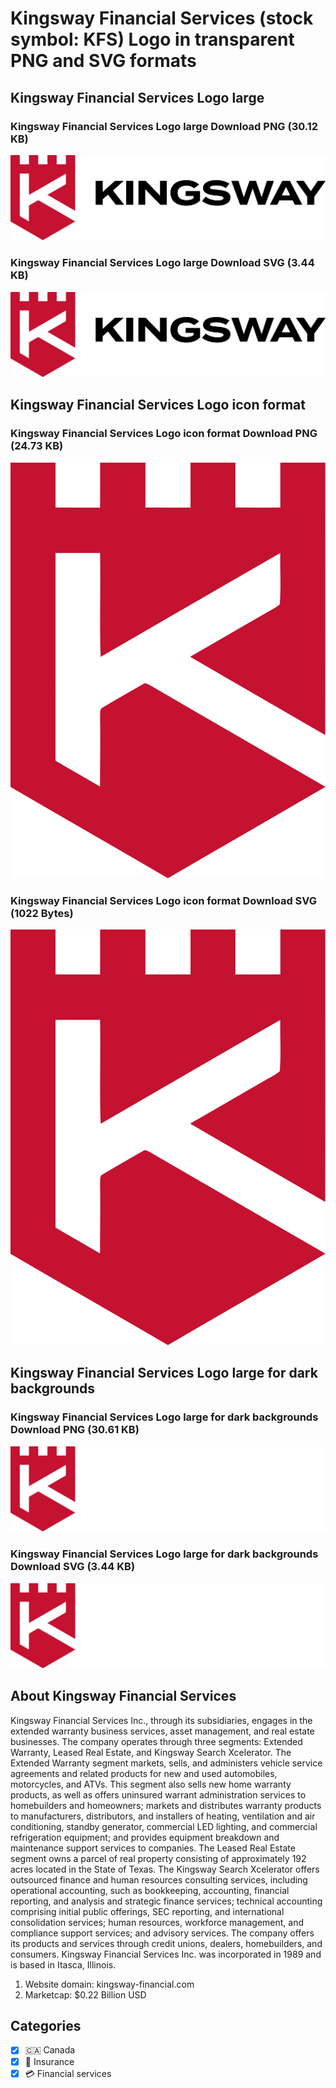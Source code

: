 # Kingsway Financial Services (stock symbol: KFS) Logo in transparent PNG and SVG formats

## Kingsway Financial Services Logo large

### Kingsway Financial Services Logo large Download PNG (30.12 KB)

![Kingsway Financial Services Logo large Download PNG (30.12 KB)](/img/orig/KFS_BIG-546412ed.png)

### Kingsway Financial Services Logo large Download SVG (3.44 KB)

![Kingsway Financial Services Logo large Download SVG (3.44 KB)](/img/orig/KFS_BIG-fba127be.svg)

## Kingsway Financial Services Logo icon format

### Kingsway Financial Services Logo icon format Download PNG (24.73 KB)

![Kingsway Financial Services Logo icon format Download PNG (24.73 KB)](/img/orig/KFS-587cbbef.png)

### Kingsway Financial Services Logo icon format Download SVG (1022 Bytes)

![Kingsway Financial Services Logo icon format Download SVG (1022 Bytes)](/img/orig/KFS-9878e190.svg)

## Kingsway Financial Services Logo large for dark backgrounds

### Kingsway Financial Services Logo large for dark backgrounds Download PNG (30.61 KB)

![Kingsway Financial Services Logo large for dark backgrounds Download PNG (30.61 KB)](/img/orig/KFS_BIG.D-479ae8a2.png)

### Kingsway Financial Services Logo large for dark backgrounds Download SVG (3.44 KB)

![Kingsway Financial Services Logo large for dark backgrounds Download SVG (3.44 KB)](/img/orig/KFS_BIG.D-43c05843.svg)

## About Kingsway Financial Services

Kingsway Financial Services Inc., through its subsidiaries, engages in the extended warranty business services, asset management, and real estate businesses. The company operates through three segments: Extended Warranty, Leased Real Estate, and Kingsway Search Xcelerator. The Extended Warranty segment markets, sells, and administers vehicle service agreements and related products for new and used automobiles, motorcycles, and ATVs. This segment also sells new home warranty products, as well as offers uninsured warrant administration services to homebuilders and homeowners; markets and distributes warranty products to manufacturers, distributors, and installers of heating, ventilation and air conditioning, standby generator, commercial LED lighting, and commercial refrigeration equipment; and provides equipment breakdown and maintenance support services to companies. The Leased Real Estate segment owns a parcel of real property consisting of approximately 192 acres located in the State of Texas. The Kingsway Search Xcelerator offers outsourced finance and human resources consulting services, including operational accounting, such as bookkeeping, accounting, financial reporting, and analysis and strategic finance services; technical accounting comprising initial public offerings, SEC reporting, and international consolidation services; human resources, workforce management, and compliance support services; and advisory services. The company offers its products and services through credit unions, dealers, homebuilders, and consumers. Kingsway Financial Services Inc. was incorporated in 1989 and is based in Itasca, Illinois.

1. Website domain: kingsway-financial.com
2. Marketcap: $0.22 Billion USD


## Categories
- [x] 🇨🇦 Canada
- [x] 🏦 Insurance
- [x] 💳 Financial services
